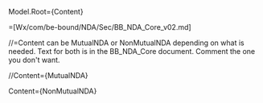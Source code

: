 Model.Root={Content}

=[Wx/com/be-bound/NDA/Sec/BB_NDA_Core_v02.md]

//=Content can be MutualNDA or NonMutualNDA depending on what is needed. Text for both is in the BB_NDA_Core document.  Comment the one you don't want.

//Content={MutualNDA}

Content={NonMutualNDA}